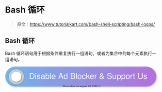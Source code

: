 # Bash 循环

> 原文：<https://www.tutorialkart.com/bash-shell-scripting/bash-loops/>

## Bash 循环

Bash 循环语句用于根据条件重复执行一组语句，或者为集合中的每个元素执行一组语句。

[![](img/925da31b32d6bc3827932f6c8afb11bb.png)](https://www.tutorialkart.com/)